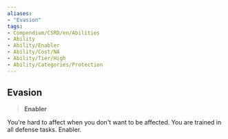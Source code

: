 ```yaml
---
aliases:
- "Evasion"
tags:
- Compendium/CSRD/en/Abilities
- Ability
- Ability/Enabler
- Ability/Cost/NA
- Ability/Tier/High
- Ability/Categories/Protection
---
```


  
## Evasion  
>**Enabler**
  
You're hard to affect when you don't want to be affected. You are trained in all defense tasks. Enabler.
